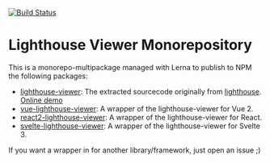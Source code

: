 [![Build Status](https://travis-ci.org/dvelasquez/lighthouse-viewer.svg?branch=main)](https://travis-ci.org/dvelasquez/lighthouse-viewer)
# Lighthouse Viewer Monorepository

This is a monorepo-multipackage managed with Lerna to publish to NPM the following packages:

- [lighthouse-viewer](./packages/lighthouse-viewer): The extracted sourcecode originally from [lighthouse](https://github.com/GoogleChrome/lighthouse). [Online demo](https://codesandbox.io/s/lighthouse-viewer-vanillajs-demo-zw2bj)
- [vue-lighthouse-viewer](./packages/vue-lighthouse-viewer): A wrapper of the lighthouse-viewer for Vue 2.
- [react2-lighthouse-viewer](./packages/react2-lighthouse-viewer): A wrapper of the lighthouse-viewer for React.
- [svelte-lighthouse-viewer](./packages/svelte-lighthouse-viewer): A wrapper of the lighthouse-viewer for Svelte 3.

If you want a wrapper in for another library/framework, just open an issue ;)
